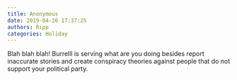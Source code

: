 ```yaml
---
title: Anonymous
date: 2019-04-26 17:37:25
authors: Ripp
categories: Holiday
---
```


 Blah blah blah!  Burrelll is serving what are you doing besides report inaccurate stories and create conspiracy theories against people that do not support your political party.